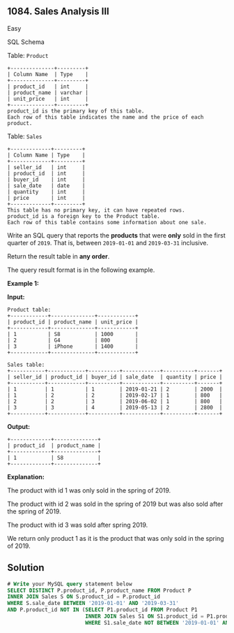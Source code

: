 ## 1084\. Sales Analysis III

Easy

SQL Schema

Table: `Product`

    +--------------+---------+
    | Column Name  | Type    |
    +--------------+---------+
    | product_id   | int     |
    | product_name | varchar |
    | unit_price   | int     |
    +--------------+---------+
    product_id is the primary key of this table.
    Each row of this table indicates the name and the price of each product. 

Table: `Sales`

    +-------------+---------+
    | Column Name | Type    |
    +-------------+---------+
    | seller_id   | int     |
    | product_id  | int     |
    | buyer_id    | int     |
    | sale_date   | date    |
    | quantity    | int     |
    | price       | int     |
    +-------------+---------+
    This table has no primary key, it can have repeated rows.
    product_id is a foreign key to the Product table.
    Each row of this table contains some information about one sale. 

Write an SQL query that reports the **products** that were **only** sold in the first quarter of `2019`. That is, between `2019-01-01` and `2019-03-31` inclusive.

Return the result table in **any order**.

The query result format is in the following example.

**Example 1:**

**Input:**

    Product table:
    +------------+--------------+------------+
    | product_id | product_name | unit_price |
    +------------+--------------+------------+
    | 1          | S8           | 1000       |
    | 2          | G4           | 800        |
    | 3          | iPhone       | 1400       |
    +------------+--------------+------------+
    
    Sales table:
    +-----------+------------+----------+------------+----------+-------+
    | seller_id | product_id | buyer_id | sale_date  | quantity | price |
    +-----------+------------+----------+------------+----------+-------+
    | 1         | 1          | 1        | 2019-01-21 | 2        | 2000  |
    | 1         | 2          | 2        | 2019-02-17 | 1        | 800   |
    | 2         | 2          | 3        | 2019-06-02 | 1        | 800   |
    | 3         | 3          | 4        | 2019-05-13 | 2        | 2800  |
    +-----------+------------+----------+------------+----------+-------+

**Output:**

    +-------------+--------------+
    | product_id  | product_name |
    +-------------+--------------+
    | 1           | S8           |
    +-------------+--------------+

**Explanation:**

The product with id 1 was only sold in the spring of 2019.

The product with id 2 was sold in the spring of 2019 but was also sold after the spring of 2019.

The product with id 3 was sold after spring 2019.

We return only product 1 as it is the product that was only sold in the spring of 2019.

## Solution

```sql
# Write your MySQL query statement below
SELECT DISTINCT P.product_id, P.product_name FROM Product P
INNER JOIN Sales S ON S.product_id = P.product_id
WHERE S.sale_date BETWEEN '2019-01-01' AND '2019-03-31'
AND P.product_id NOT IN (SELECT P1.product_id FROM Product P1
                         INNER JOIN Sales S1 ON S1.product_id = P1.product_id
                         WHERE S1.sale_date NOT BETWEEN '2019-01-01' AND '2019-03-31');
```
